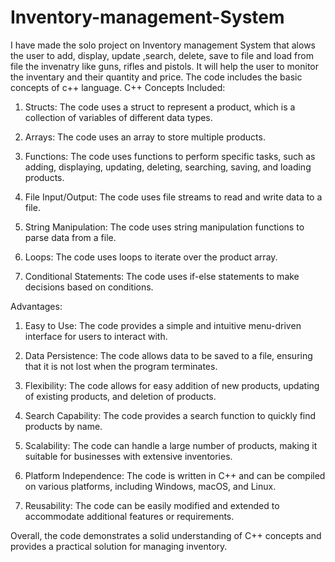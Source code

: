 # Inventory-management-System
I have made the solo project on Inventory management System that alows the user to add, display, update ,search, delete, save to file and load from file the invenatry like guns, rifles and pistols. It will help the user to monitor the inventary and their quantity and price. The code includes the basic concepts of c++ language.
C++ Concepts Included:

1. Structs: The code uses a struct to represent a product, which is a collection of variables of different data types.

2. Arrays: The code uses an array to store multiple products.

3. Functions: The code uses functions to perform specific tasks, such as adding, displaying, updating, deleting, searching, saving, and loading products.

4. File Input/Output: The code uses file streams to read and write data to a file.

5. String Manipulation: The code uses string manipulation functions to parse data from a file.

6. Loops: The code uses loops to iterate over the product array.

7. Conditional Statements: The code uses if-else statements to make decisions based on conditions.

Advantages:

1. Easy to Use: The code provides a simple and intuitive menu-driven interface for users to interact with.

2. Data Persistence: The code allows data to be saved to a file, ensuring that it is not lost when the program terminates.

3. Flexibility: The code allows for easy addition of new products, updating of existing products, and deletion of products.

4. Search Capability: The code provides a search function to quickly find products by name.

5. Scalability: The code can handle a large number of products, making it suitable for businesses with extensive inventories.

6. Platform Independence: The code is written in C++ and can be compiled on various platforms, including Windows, macOS, and Linux.

7. Reusability: The code can be easily modified and extended to accommodate additional features or requirements.

Overall, the code demonstrates a solid understanding of C++ concepts and provides a practical solution for managing inventory.
